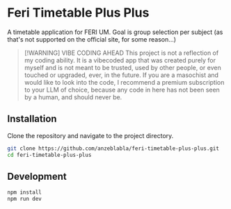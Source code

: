 # Feri Timetable Plus Plus

A timetable application for FERI UM. Goal is group selection per subject (as that's not supported on the official site, for some reason...)
> [!WARNING] VIBE CODING AHEAD
> This project is not a reflection of my coding ability. It is a vibecoded app that was created purely for myself and is not meant to be trusted, used by other people, or even touched or upgraded, ever, in the future.
> If you are a masochist and would like to look into the code, I recommend a premium subscription to your LLM of choice, because any code in here has not been seen by a human, and should never be.


## Installation

Clone the repository and navigate to the project directory.

```bash
git clone https://github.com/anzeblabla/feri-timetable-plus-plus.git
cd feri-timetable-plus-plus
```

## Development

```bash
npm install
npm run dev
```



